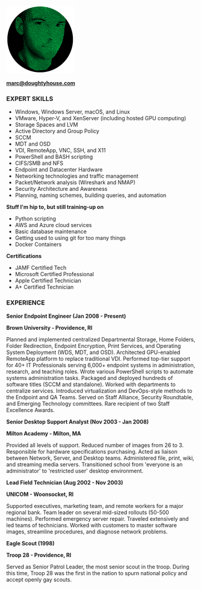 ![I am a bunch of green dots](\images\face-stipple-circle.png)

**[marc@doughtyhouse.com](mailto:marc+githubresume@doughtyhouse.com)**

### EXPERT SKILLS

  * Windows, Windows Server, macOS, and Linux
  * VMware, Hyper-V, and XenServer (including hosted GPU computing)
  * Storage Spaces and LVM
  * Active Directory and Group Policy
  * SCCM
  * MDT and OSD
  * VDI, RemoteApp, VNC, SSH, and X11
  * PowerShell and BASH scripting
  * CIFS/SMB and NFS
  * Endpoint and Datacenter Hardware
  * Networking technologies and traffic management
  * Packet/Network analysis (Wireshark and NMAP)
  * Security Architecture and Awareness
  * Planning, naming schemes, building queries, and automation

**Stuff I'm hip to, but still training-up on**

  * Python scripting
  * AWS and Azure cloud services
  * Basic database maintenance
  * Getting used to using git for too many things
  * Docker Containers
  
**Certifications**
  * JAMF Certified Tech
  * Microsoft Certified Professional
  * Apple Certified Technician
  * A+ Certified Technician

### EXPERIENCE
**Senior Endpoint Engineer (Jan 2008 - Present)**

**Brown University - Providence, RI**

Planned and implemented centralized Departmental Storage, Home Folders, Folder Redirection, Endpoint Encryption, Print Services, and Operating System Deployment (WDS, MDT, and OSD). Architected GPU-enabled RemoteApp platform to replace traditional VDI. Performed top-tier support for 40+ IT Professionals serving 6,000+ endpoint systems in administration, research, and teaching roles. Wrote various PowerShell scripts to automate systems administration tasks. Packaged and deployed hundreds of software titles (SCCM and standalone). Worked with departments to centralize services. Introduced virtualization and DevOps-style methods to the Endpoint and QA Teams. Served on Staff Alliance, Security Roundtable, and Emerging Technology committees. Rare recipient of two Staff Excellence Awards.


**Senior Desktop Support Analyst (Nov 2003 - Jan 2008)**

**Milton Academy - Milton, MA**

Provided all levels of support. Reduced number of images from 26 to 3. Responsible for hardware specifications purchasing. Acted as liaison between Network, Server, and Desktop teams. Administered file, print, wiki, and streaming media servers. Transitioned school from 'everyone is an administrator' to 'restricted user' desktop environment.


**Lead Field Technician (Aug 2002 - Nov 2003)**

**UNICOM - Woonsocket, RI**

Supported executives, marketing team, and remote workers for a major regional bank. Team leader on several mid-sized rollouts (50-500 machines). Performed emergency server repair. Traveled extensively and led teams of technicians. Worked with customers to master software images, streamline procedures, and diagnose network problems.


**Eagle Scout (1998)**

**Troop 28 - Providence, RI**

Served as Senior Patrol Leader, the most senior scout in the troop. During this time, Troop 28 was the first in the nation to spurn national policy and accept openly gay scouts.
